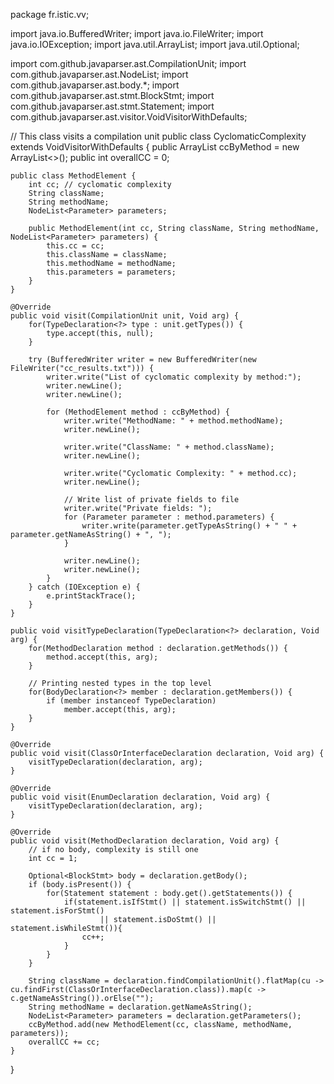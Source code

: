 package fr.istic.vv;

import java.io.BufferedWriter;
import java.io.FileWriter;
import java.io.IOException;
import java.util.ArrayList;
import java.util.Optional;

import com.github.javaparser.ast.CompilationUnit;
import com.github.javaparser.ast.NodeList;
import com.github.javaparser.ast.body.*;
import com.github.javaparser.ast.stmt.BlockStmt;
import com.github.javaparser.ast.stmt.Statement;
import com.github.javaparser.ast.visitor.VoidVisitorWithDefaults;


// This class visits a compilation unit 
public class CyclomaticComplexity extends VoidVisitorWithDefaults<Void> {
    public ArrayList<MethodElement> ccByMethod = new ArrayList<>();
    public int overallCC = 0;

    public class MethodElement {
        int cc; // cyclomatic complexity
        String className;
        String methodName;
        NodeList<Parameter> parameters;

        public MethodElement(int cc, String className, String methodName, NodeList<Parameter> parameters) {
            this.cc = cc;
            this.className = className;
            this.methodName = methodName;
            this.parameters = parameters;
        } 
    }

    @Override
    public void visit(CompilationUnit unit, Void arg) {
        for(TypeDeclaration<?> type : unit.getTypes()) {
            type.accept(this, null);
        }

        try (BufferedWriter writer = new BufferedWriter(new FileWriter("cc_results.txt"))) {
            writer.write("List of cyclomatic complexity by method:");
            writer.newLine();
            writer.newLine();

            for (MethodElement method : ccByMethod) {
                writer.write("MethodName: " + method.methodName);
                writer.newLine();
                
                writer.write("ClassName: " + method.className);
                writer.newLine();

                writer.write("Cyclomatic Complexity: " + method.cc);
                writer.newLine();

                // Write list of private fields to file
                writer.write("Private fields: ");
                for (Parameter parameter : method.parameters) {
                    writer.write(parameter.getTypeAsString() + " " + parameter.getNameAsString() + ", ");
                }

                writer.newLine();
                writer.newLine();
            }
        } catch (IOException e) {
            e.printStackTrace();
        }
    }

    public void visitTypeDeclaration(TypeDeclaration<?> declaration, Void arg) {
        for(MethodDeclaration method : declaration.getMethods()) {
            method.accept(this, arg);
        }

        // Printing nested types in the top level
        for(BodyDeclaration<?> member : declaration.getMembers()) {
            if (member instanceof TypeDeclaration)
                member.accept(this, arg);
        }
    }

    @Override
    public void visit(ClassOrInterfaceDeclaration declaration, Void arg) {
        visitTypeDeclaration(declaration, arg);
    }

    @Override
    public void visit(EnumDeclaration declaration, Void arg) {
        visitTypeDeclaration(declaration, arg);
    }

    @Override
    public void visit(MethodDeclaration declaration, Void arg) {
        // if no body, complexity is still one
        int cc = 1; 

        Optional<BlockStmt> body = declaration.getBody();
        if (body.isPresent()) {
            for(Statement statement : body.get().getStatements()) {
                if(statement.isIfStmt() || statement.isSwitchStmt() || statement.isForStmt()
                        || statement.isDoStmt() || statement.isWhileStmt()){
                    cc++;
                }
            }
        }

        String className = declaration.findCompilationUnit().flatMap(cu -> cu.findFirst(ClassOrInterfaceDeclaration.class)).map(c -> c.getNameAsString()).orElse("");
        String methodName = declaration.getNameAsString();
        NodeList<Parameter> parameters = declaration.getParameters();
        ccByMethod.add(new MethodElement(cc, className, methodName, parameters));
        overallCC += cc;
    }
}
